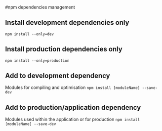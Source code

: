 #npm dependencies management

## Install development dependencies only
`npm install --only=dev`

## Install production dependencies only
`npm install --only=production`

## Add to development dependency
Modules for compiling and optimisation
`npm install [moduleName] --save-dev`

## Add to production/application dependency
Modules used within the application or for production
`npm install [moduleName] --save-dev`
